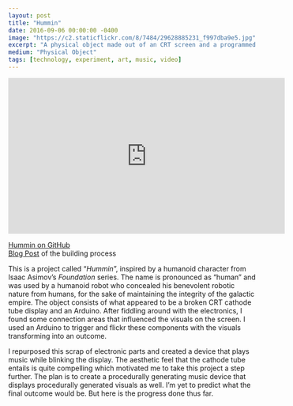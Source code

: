 ```yaml
---
layout: post
title: "Hummin"
date: 2016-09-06 00:00:00 -0400
image: "https://c2.staticflickr.com/8/7484/29628885231_f997dba9e5.jpg"
excerpt: "A physical object made out of an CRT screen and a programmed Arduino. Inspired by a humanoid character from Isaac Asimov’s Foundation series."
medium: "Physical Object"
tags: [technology, experiment, art, music, video]
---
```


<iframe width="560" height="315" src="https://www.youtube.com/embed/pw8o-xjXaz8" frameborder="0" allowfullscreen></iframe>

[Hummin on GitHub](https://gist.github.com/mbrav/fd56ff01b985699b3825df33c41ff7b4)  
[Blog Post](https://bfadtdeviceart.wordpress.com/2016/09/06/hummin/) of the building process

This is a project called “*Hummin*”, inspired by a humanoid character from Isaac Asimov’s *Foundation* series. The name is pronounced as “human” and was used by a humanoid robot who concealed his benevolent robotic nature from humans, for the sake of maintaining the integrity of the galactic empire. The object consists of what appeared to be a broken CRT cathode tube display and an Arduino. After fiddling around with the electronics, I found some connection areas that influenced the visuals on the screen. I used an Arduino to trigger and flickr these components with the visuals transforming into an outcome.

I repurposed this scrap of electronic parts and created a device that plays music while blinking the display. The aesthetic feel that the cathode tube entails is quite compelling which motivated me to take this project a step further. The plan is to create a procedurally generating music device that displays procedurally generated visuals as well. I’m yet to predict what the final outcome would be. But here is the progress done thus far.

